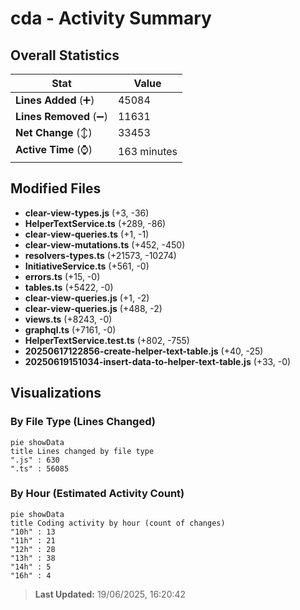 # cda - Activity Summary 

## Overall Statistics

| Stat                   | Value                                                             |
| ---------------------- | ----------------------------------------------------------------- |
| **Lines Added** (➕)   | 45084                                          |
| **Lines Removed** (➖) | 11631                                        |
| **Net Change** (↕)    | 33453                |
| **Active Time** (⌚)   | 163 minutes |


## Modified Files
- **clear-view-types.js** (+3, -36)
- **HelperTextService.ts** (+289, -86)
- **clear-view-queries.ts** (+1, -1)
- **clear-view-mutations.ts** (+452, -450)
- **resolvers-types.ts** (+21573, -10274)
- **InitiativeService.ts** (+561, -0)
- **errors.ts** (+15, -0)
- **tables.ts** (+5422, -0)
- **clear-view-queries.js** (+1, -2)
- **clear-view-queries.js** (+488, -2)
- **views.ts** (+8243, -0)
- **graphql.ts** (+7161, -0)
- **HelperTextService.test.ts** (+802, -755)
- **20250617122856-create-helper-text-table.js** (+40, -25)
- **20250619151034-insert-data-to-helper-text-table.js** (+33, -0)

## Visualizations

### By File Type (Lines Changed)

```mermaid
pie showData
title Lines changed by file type
".js" : 630
".ts" : 56085
```

### By Hour (Estimated Activity Count)

```mermaid
pie showData
title Coding activity by hour (count of changes)
"10h" : 13
"11h" : 21
"12h" : 28
"13h" : 38
"14h" : 5
"16h" : 4
```


> **Last Updated:** 19/06/2025, 16:20:42